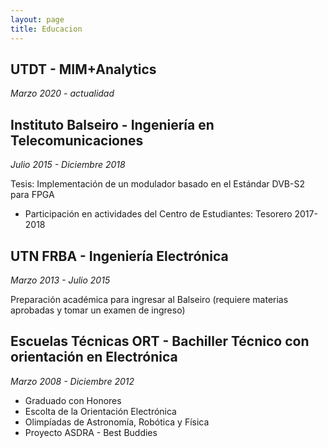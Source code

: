 ```yaml
---
layout: page
title: Educacion
---
```

## UTDT - MIM+Analytics

_Marzo 2020 - actualidad_

## Instituto Balseiro - Ingeniería en Telecomunicaciones

_Julio 2015 - Diciembre 2018_

Tesis: Implementación de un modulador basado en el Estándar DVB-S2 para FPGA

- Participación en actividades del Centro de Estudiantes: Tesorero 2017-2018

## UTN FRBA - Ingeniería Electrónica

_Marzo 2013 - Julio 2015_

Preparación académica para ingresar al Balseiro (requiere materias aprobadas y tomar un examen de ingreso)

## Escuelas Técnicas ORT - Bachiller Técnico con orientación en Electrónica

_Marzo 2008 - Diciembre 2012_

- Graduado con Honores
- Escolta de la Orientación Electrónica
- Olimpíadas de Astronomía, Robótica y Física
- Proyecto ASDRA - Best Buddies
